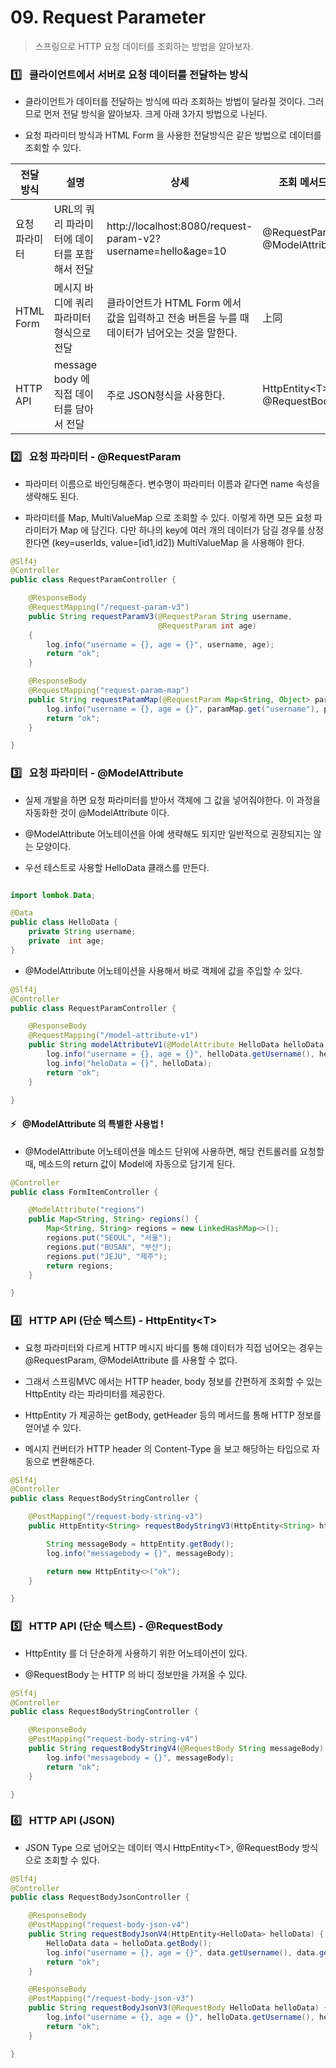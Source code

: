 # 09. Request Parameter

> 스프링으로 HTTP 요청 데이터를 조회하는 방법을 알아보자.

### 1️⃣ &nbsp; 클라이언트에서 서버로 요청 데이터를 전달하는 방식

- 클라이언트가 데이터를 전달하는 방식에 따라 조회하는 방법이 달라질 것이다. 그러므로 먼저 전달 방식을 알아보자. 크게 아래 3가지 방법으로 나뉜다.

- 요청 파라미터 방식과 HTML Form 을 사용한 전달방식은 같은 방법으로 데이터를 조회할 수 있다.

| 전달 방식     | 설명                                         | 상세                                                                                         | 조회 메서드                    |
| ------------- | -------------------------------------------- | -------------------------------------------------------------------------------------------- | ------------------------------ |
| 요청 파라미터 | URL의 쿼리 파라미터에 데이터를 포함해서 전달 | http://localhost:8080/request-param-v2?username=hello&age=10                                 | @RequestParam, @ModelAttribute |
| HTML Form     | 메시지 바디에 쿼리 파라미터 형식으로 전달    | 클라이언트가 HTML Form 에서 값을 입력하고 전송 버튼을 누를 때 데이터가 넘어오는 것을 말한다. | 上同                           |
| HTTP API      | message body 에 직접 데이터를 담아서 전달    | 주로 JSON형식을 사용한다.                                                                    | HttpEntity<<T>T>, @RequestBody |

### 2️⃣ &nbsp; 요청 파라미터 - @RequestParam

- 파라미터 이름으로 바인딩해준다. 변수명이 파라미터 이름과 같다면 name 속성을 생략해도 된다.

- 파라미터를 Map, MultiValueMap 으로 조회할 수 있다. 이렇게 하면 모든 요청 파라미터가 Map 에 담긴다. 다만 하나의 key에 여러 개의 데이터가 담길 경우를 상정한다면 (key=userIds, value=[id1,id2]) MultiValueMap 을 사용해야 한다.

```java
@Slf4j
@Controller
public class RequestParamController {

    @ResponseBody
    @RequestMapping("/request-param-v3")
    public String requestParamV3(@RequestParam String username,
                                 @RequestParam int age)
    {
        log.info("username = {}, age = {}", username, age);
        return "ok";
    }

    @ResponseBody
    @RequestMapping("request-param-map")
    public String requestPatamMap(@RequestParam Map<String, Object> paramMap) {
        log.info("username = {}, age = {}", paramMap.get("username"), paramMap.get("age"));
        return "ok";
    }

}
```

### 3️⃣ &nbsp; 요청 파라미터 - @ModelAttribute

- 실제 개발을 하면 요청 파라미터를 받아서 객체에 그 값을 넣어줘야한다. 이 과정을 자동화한 것이 @ModelAttribute 이다.

- @ModelAttribute 어노테이션을 아예 생략해도 되지만 일반적으로 권장되지는 않는 모양이다.

- 우선 테스트로 사용할 HelloData 클래스를 만든다.

```java

import lombok.Data;

@Data
public class HelloData {
    private String username;
    private  int age;
}

```

- @ModelAttribute 어노테이션을 사용해서 바로 객체에 값을 주입할 수 있다.

```java
@Slf4j
@Controller
public class RequestParamController {

    @ResponseBody
    @RequestMapping("/model-attribute-v1")
    public String modelAttributeV1(@ModelAttribute HelloData helloData) {
        log.info("username = {}, age = {}", helloData.getUsername(), helloData.getAge());
        log.info("heloData = {}", helloData);
        return "ok";
    }

}
```

#### ⚡️ &nbsp; @ModelAttribute 의 특별한 사용법 !

- @ModelAttribute 어노테이션을 메소드 단위에 사용하면, 해당 컨트롤러를 요청할 때, 메소드의 return 값이 Model에 자동으로 담기게 된다.

```java
@Controller
public class FormItemController {

    @ModelAttribute("regions")
    public Map<String, String> regions() {
        Map<String, String> regions = new LinkedHashMap<>();
        regions.put("SEOUL", "서울");
        regions.put("BUSAN", "부산");
        regions.put("JEJU", "제주");
        return regions;
    }

}
```

### 4️⃣ &nbsp; HTTP API (단순 텍스트) - HttpEntity<<T>T>

- 요청 파라미터와 다르게 HTTP 메시지 바디를 통해 데이터가 직접 넘어오는 경우는 @RequestParam, @ModelAttribute 를 사용할 수 없다.

- 그래서 스프링MVC 에서는 HTTP header, body 정보를 간편하게 조회할 수 있는 HttpEntity 라는 파라미터를 제공한다.

- HttpEntity 가 제공하는 getBody, getHeader 등의 메서드를 통해 HTTP 정보를 얻어낼 수 있다.

- 메시지 컨버터가 HTTP header 의 Content-Type 을 보고 해당하는 타입으로 자동으로 변환해준다.

```java
@Slf4j
@Controller
public class RequestBodyStringController {

    @PostMapping("/request-body-string-v3")
    public HttpEntity<String> requestBodyStringV3(HttpEntity<String> httpEntity) throws IOException {

        String messageBody = httpEntity.getBody();
        log.info("messagebody = {}", messageBody);

        return new HttpEntity<>("ok");
    }

}
```

### 5️⃣ &nbsp; HTTP API (단순 텍스트) - @RequestBody

- HttpEntity 를 더 단순하게 사용하기 위한 어노테이션이 있다.

- @RequestBody 는 HTTP 의 바디 정보만을 가져올 수 있다.

```java
@Slf4j
@Controller
public class RequestBodyStringController {

    @ResponseBody
    @PostMapping("request-body-string-v4")
    public String requestBodyStringV4(@RequestBody String messageBody) {
        log.info("messagebody = {}", messageBody);
        return "ok";
    }

}
```

### 6️⃣ &nbsp; HTTP API (JSON)

- JSON Type 으로 넘어오는 데이터 역시 HttpEntity<<T>T>, @RequestBody 방식으로 조회할 수 있다.

```java
@Slf4j
@Controller
public class RequestBodyJsonController {

    @ResponseBody
    @PostMapping("request-body-json-v4")
    public String requestBodyJsonV4(HttpEntity<HelloData> helloData) {
        HelloData data = helloData.getBody();
        log.info("username = {}, age = {}", data.getUsername(), data.getAge());
        return "ok";
    }

    @ResponseBody
    @PostMapping("/request-body-json-v3")
    public String requestBodyJsonV3(@RequestBody HelloData helloData) {
        log.info("username = {}, age = {}", helloData.getUsername(), helloData.getAge());
        return "ok";
    }

}
```

